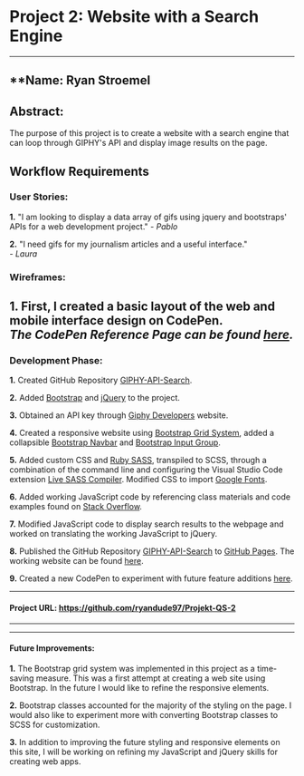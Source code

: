 # Project 2: Website with a Search Engine

---

## **Name: Ryan Stroemel

## Abstract:  
The purpose of this project is to create a website with a search engine that can loop through GIPHY's API and display image results on the page. 


## Workflow Requirements

### User Stories:

**1.** "I am looking to display a data array of gifs using jquery and bootstraps' APIs for a web development project."
*- Pablo*

**2.** "I need gifs for my journalism articles and a useful interface."  
*- Laura*

### Wireframes:

**1.** First, I created a basic layout of the web and mobile interface design on CodePen.  
*The CodePen Reference Page can be found [here](https://codepen.io/ryandude97/pen/zYpEwqO).* 
---

### Development Phase:

**1.** Created GitHub Repository  [GIPHY-API-Search](https://github.com/mheerspink75/GIPHY-API-Search).

**2.** Added [Bootstrap](https://getbootstrap.com) and [jQuery](https://jquery.com) to the project.

**3.** Obtained an API key through [Giphy Developers](https://developers.giphy.com/docs/api/#quick-start-guide) website.

**4.** Created a responsive website using [Bootstrap Grid System](https://getbootstrap.com/docs/4.0/layout/grid/), added a collapsible [Bootstrap Navbar](https://getbootstrap.com/docs/4.0/components/navbar/) and [Bootstrap Input Group](https://getbootstrap.com/docs/4.0/components/input-group/). 

**5.** Added custom CSS and [Ruby SASS](https://sass-lang.com/ruby-sass), transpiled to SCSS, through a combination of the command line and configuring the Visual Studio Code extension [Live SASS Compiler](https://marketplace.visualstudio.com/items?itemName=ritwickdey.live-sass). Modified CSS to import [Google Fonts](https://fonts.google.com/).

**6.** Added working JavaScript code by referencing class materials and code examples found on [Stack Overflow](https://stackoverflow.com/).

**7.** Modified JavaScript code to display search results to the webpage and worked on translating the working JavaScript to jQuery.

**8.** Published the GitHub Repository  [GIPHY-API-Search](https://github.com/mheerspink75/GIPHY-API-Search) to [GitHub Pages](https://pages.github.com/). The working website can be found [here](https://mheerspink75.github.io/GIPHY-API-Search/). 

**9.** Created a new CodePen to experiment with future feature additions [here](https://codepen.io/mheerspink75/pen/yLBOxoa).

---

#### Project URL: https://github.com/ryandude97/Projekt-QS-2

---

---

#### Future Improvements:

**1.** The Bootstrap grid system was implemented in this project as a time-saving measure. This was a first attempt at creating a web site using Bootstrap. In the future I would like to refine the responsive elements.

**2.**  Bootstrap classes accounted for the majority of the styling on the page. I would also like to experiment more with converting Bootstrap classes to SCSS for customization.

**3.**  In addition to improving the future styling and responsive elements on this site, I will be working on refining my JavaScript and jQuery skills for creating web apps.
